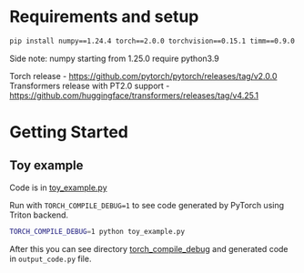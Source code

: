 # Requirements and setup

```bash
pip install numpy==1.24.4 torch==2.0.0 torchvision==0.15.1 timm==0.9.0 transformers==4.25.1
```

Side note: numpy starting from 1.25.0 require python3.9

Torch release - https://github.com/pytorch/pytorch/releases/tag/v2.0.0
Transformers release with PT2.0 support - https://github.com/huggingface/transformers/releases/tag/v4.25.1

# Getting Started

## Toy example

Code is in [toy_example.py](./toy_example.py)

Run with `TORCH_COMPILE_DEBUG=1` to see code generated by PyTorch using Triton backend.

```bash
TORCH_COMPILE_DEBUG=1 python toy_example.py
```

After this you can see directory [torch_compile_debug](./torch_compile_debug) and generated code in `output_code.py`
file.

